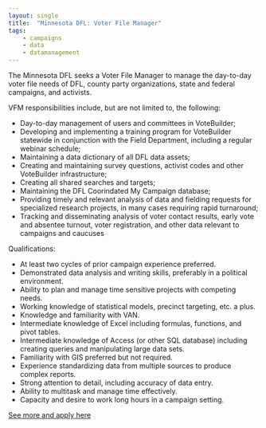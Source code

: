 ```yaml
---
layout: single
title:  "Minnesota DFL: Voter File Manager"
tags: 
    - campaigns
    - data
    - datamanagement
---
```


The Minnesota DFL seeks a Voter File Manager to manage the day-to-day voter file needs of DFL, county party organizations, state and federal campaigns, and activists.

VFM responsibilities include, but are not limited to, the following:
* Day-to-day management of users and committees in VoteBuilder;
* Developing and implementing a training program for VoteBuilder statewide in conjunction with the Field Department, including a regular webinar schedule;
* Maintaining a data dictionary of all DFL data assets;
* Creating and maintaining survey questions, activist codes and other VoteBuilder infrastructure;
* Creating all shared searches and targets;
* Maintaining the DFL Coorindated My Campaign database;
* Providing timely and relevant analysis of data and fielding requests for specialized research projects, in many cases requiring rapid turnaround;
* Tracking and disseminating analysis of voter contact results, early vote and absentee turnout, voter registration, and other data relevant to campaigns and caucuses

Qualifications:
* At least two cycles of prior campaign experience preferred.
* Demonstrated data analysis and writing skills, preferably in a political environment.
* Ability to plan and manage time sensitive projects with competing needs.
* Working knowledge of statistical models, precinct targeting, etc. a plus.
* Knowledge and familiarity with VAN.
* Intermediate knowledge of Excel including formulas, functions, and pivot tables.
* Intermediate knowledge of Access (or other SQL database) including creating queries and manipulating large data sets.
* Familiarity with GIS preferred but not required.
* Experience standardizing data from multiple sources to produce complex reports.
* Strong attention to detail, including accuracy of data entry.
* Ability to multitask and manage time effectively.
* Capacity and desire to work long hours in a campaign setting.

[See more and apply here](https://www.dfl.org/jobs/voter-file-manager/)
